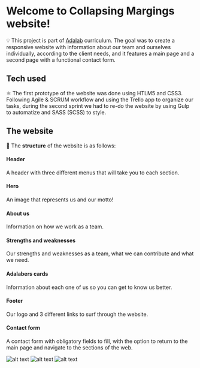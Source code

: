 # Welcome to Collapsing Margings website! # 


:bulb: This project is part of [Adalab](https://adalab.es) curriculum. The goal was to create a responsive website with information about our team and ourselves individually, according to the client needs, and it features a main page and a second page with a functional contact form.

## Tech used

:atom_symbol: The first prototype of the website was done using HTLM5 and CSS3. Following Agile & SCRUM workflow and using the Trello app to organize our tasks, during the second sprint we had to re-do the website by using Gulp to automatize and SASS (SCSS) to style.

## The website

:speech_balloon: The **structure** of the website is as follows:

#### Header

A header with three different menus that will take you to each section.

#### Hero

An image that represents us and our motto!

#### About us

Information on how we work as a team.

#### Strengths and weaknesses 

Our strengths and weaknesses as a team, what we can contribute and what we need.

#### Adalabers cards

Information about each one of us so you can get to know us better.

#### Footer
	
Our logo and 3 different links to surf through the website.

#### Contact form
A contact form with obligatory fields to fill, with the option to return to the main page and navigate to the sections of the web.



![alt text](https://github.com/Adalab/project-promo-i-module-1-team-3-afternoon-final/blob/master/docs/assets/images/versionweb.png) 
![alt text](https://github.com/Adalab/project-promo-i-module-1-team-3-afternoon-final/blob/master/docs/assets/images/versionmobile.png)
![alt text](https://github.com/Adalab/project-promo-i-module-1-team-3-afternoon-final/blob/master/_src/assets/images/formfinal.png)
